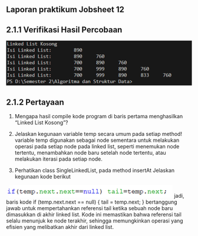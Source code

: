 ## Laporan praktikum Jobsheet 12

## 2.1.1 Verifikasi Hasil Percobaan 
<img src = "image.png">

## 2.1.2 Pertayaan 
1. Mengapa hasil compile kode program di baris pertama menghasilkan “Linked List Kosong”?

2. Jelaskan kegunaan variable temp secara umum pada setiap method!
variable temp digunakan sebagai node sementara untuk melakukan operasi pada setiap node pada linked list, seperti menemukan node tertentu, menambahkan node baru setelah node tertentu, atau melakukan iterasi pada setiap node.
3. Perhatikan class SingleLinkedList, pada method insertAt Jelaskan kegunaan kode berikut
<img src ="image-1.png">
jadi, baris kode if (temp.next.next == null) { tail = temp.next; } bertanggung jawab untuk mempertahankan referensi tail ketika sebuah node baru dimasukkan di akhir linked list. Kode ini memastikan bahwa referensi tail selalu menunjuk ke node terakhir, sehingga memungkinkan operasi yang efisien yang melibatkan akhir dari linked list.

